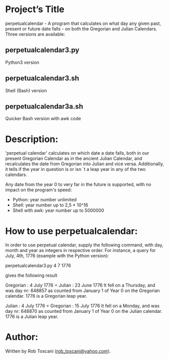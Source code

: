 # Project’s Title
perpetualcalendar - A program that calculates on what day any given past, present or future date falls - on both the Gregorian and Julian Calendars. Three versions are available:
## perpetualcalendar3.py
Python3 version
## perpetualcalendar3.sh
Shell (Bash) version
## perpetualcalendar3a.sh
Quicker Bash version with awk code

# Description:
'perpetual calendar' calculates on which date a date falls, both in our present Gregorian Calendar as in the 
ancient Julian Calendar, and recalculates the date from Gregorian into Julian and vice versa.
Additionally, it tells if the year in question is or isn ´t a leap year in any of the two calendars.

Any date from the year 0 to very far in the future is supported, with no impact on the program's speed:
- Python: year number unlimited
- Shell: year number up to 2,5 * 10^16
- Shell with awk: year number up to 5000000

# How to use perpetualcalendar:
In order to use perpetual calendar, supply the following command, with day, month and year as integers in respective order.
For instance, a query for July, 4th, 1776 (example with the Python version):

perpetualcalendar3.py 4 7 1776

gives the following result

Gregorian : 4  July 1776 = 
Julian    : 23 June 1776 
It fell on a Thursday, 
and was day nr: 648857 
as counted from January 1 of Year 0 
on the Gregorian calendar. 
1776 is a Gregorian leap year. 

Julian    : 4  July 1776 = 
Gregorian : 15 July 1776 
It fell on a Monday, 
and was day nr: 648870 
as counted from January 1 of Year 0 
on the Julian calendar. 
1776 is a Julian leap year. 



# Author:
Written by Rob Toscani (rob_toscani@yahoo.com).
